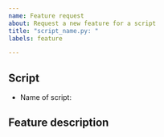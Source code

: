 ```yaml
---
name: Feature request
about: Request a new feature for a script
title: "script_name.py: "
labels: feature

---
```


## Script

- Name of script: 

## Feature description
